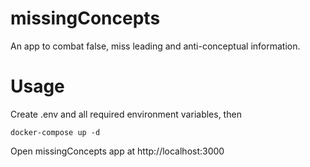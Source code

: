 # missingConcepts
An app to combat false, miss leading and anti-conceptual information.


# Usage
Create .env and all required environment variables, then

```
docker-compose up -d
```

Open missingConcepts app at http://localhost:3000
